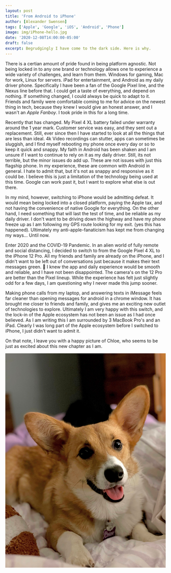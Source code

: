 ```yaml
---
layout: post
title: 'From Android to iPhone'
author: [Alexander Swensen]
tags: ['Apple', 'Google', 'iOS', 'Android', 'Phone']
image: img/iPhone-hello.jpg
date: '2020-12-08T14:00:00-05:00'
draft: false
excerpt: Begrudgingly I have come to the dark side. Here is why.
---
```

There is a certian amount of pride found in being platform agnostic. Not being locked in to any one brand or technology allows one to experience a wide variety of challenges, and learn from them. Windows for gaming, Mac for work, Linux for servers. iPad for entertainment, and Android as my daily driver phone. Specifically I have been a fan of the Google Pixel line, and the Nexus line before that. I could get a taste of everything, and depend on nothing. If something changed, I could always be quick to adapt to it. Friends and family were comfortable coming to me for advice on the newest thing in tech, because they knew I would give an honest answer, and I wasn't an _Apple Fanboy_. I took pride in this for a long time.

Recently that has changed. My Pixel 4 XL battery failed under warranty around the 1 year mark. Customer service was easy, and they sent out a replacement. Still, ever since then I have started to look at all the things that are less than ideal. 4k Video recordings can stutter, apps can sometimes be sluggish, and I find myself rebooting my phone once every day or so to keep it quick and snappy. My faith in Android has been shaken and I am unsure if I want to continue to rely on it as my daily driver. Still, its not terrible, but the minor issues do add up. These are not issues with just this flagship phone. In my experience, these are common with Android in general. I hate to admit that, but it's not as snappy and responsive as it could be. I believe this is just a limitation of the technology being used at this time. Google can work past it, but I want to explore what else is out there.

In my mind, however, switching to iPhone would be admitting defeat. It would mean being locked into a closed platform, paying the Apple tax, and not having the convenience of native Google for everything. On the other hand, I need something that will last the test of time, and be reliable as my daily driver. I don't want to be driving down the highway and have my phone freeze up as I am following my GPS route looking for my exit. (yes this has happened). Ultimately my anti-apple-fanaticism has kept me from changing my ways... Until now.

Enter 2020 and the COVID-19 Pandemic. In an alien world of fully remote and social distancing, I decided to switch to from the Google Pixel 4 XL to the iPhone 12 Pro. All my friends and family are already on the iPhone, and I didn't want to be left out of conversations just because it makes their text messages green. 🤮 I knew the app and daily experience would be smooth and reliable, and I have not been disappointed. The camera's on the 12 Pro are better than the Pixel lineup. While the experience has felt just slightly odd for a few days, I am questioning why I never made this jump sooner.

Making phone calls from my laptop, and answering texts in iMessage feels far cleaner than opening messages for android in a chrome window. It has brought me closer to friends and family, and gives me an exciting new outlet of technologies to explore. Ultimately I am very happy with this switch, and the lock-in of the Apple ecosystem has not been an issue as I had once believed. As I am writing this I am surrounded by 3 MacBook Pro's and an iPad. Clearly I was long part of the Apple ecosystem before I switched to iPhone, I just didn't want to admit it.

On that note, I leave you with a happy picture of Chloe, who seems to be just as excited about this new chapter as I am.

![Chloe the Corgi on the bed - taken on iphone.](img/chloe-bed.jpg)
